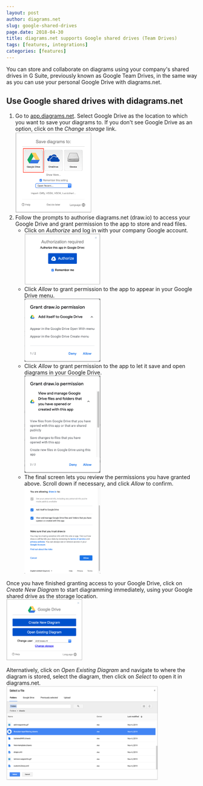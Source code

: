 ```yaml
---
layout: post
author: diagrams.net
slug: google-shared-drives
page.date: 2018-04-30
title: diagrams.net supports Google shared drives (Team Drives)
tags: [features, integrations]
categories: [features]
---
```


You can store and collaborate on diagrams using your company's shared drives in G Suite, previously known as Google Team Drives, in the same way as you can use your personal Google Drive with diagrams.net.

## Use Google shared drives with didagrams.net

1. Go to [app.diagrams.net](http://app.diagrams.net). Select Google Drive as the location to which you want to save your diagrams to. If you don't see Google Drive as an option, click on the _Change storage_ link.
<br /><img src="/assets/img/blog/storage-google-drive-1.png" style="width=100%;max-width:200px;height:auto;" alt="Select Google Drive as the storage location for your diagrams">
2. Follow the prompts to authorise diagrams.net (draw.io) to access your Google Drive and grant permission to the app to store and read files.
   - Click on _Authorize_ and log in with your company Google account.
   <br /><img src="/assets/img/blog/storage-google-drive-2.png" style="width=100%;max-width:200px;height:auto;" alt="Authorise diagrams.net to read and store diagrams in your Google Drive">
   - Click _Allow_ to grant permission to the app to appear in your Google Drive menu.
   <br /><img src="/assets/img/blog/storage-google-drive-3.png" style="width=100%;max-width:200px;height:auto;" alt="Authorise diagrams.net to read and store diagrams in your Google Drive">
   - Click _Allow_ to grant permission to the app to let it save and open diagrams in your Google Drive.
   <br /><img src="/assets/img/blog/storage-google-drive-4.png" style="width=100%;max-width:200px;height:auto;" alt="Authorise diagrams.net to read and store diagrams in your Google Drive">
   - The final screen lets you review the permissions you have granted above. Scroll down if necessary, and click _Allow_ to confirm.
   <br /><img src="/assets/img/blog/storage-google-drive-5.png" style="width=100%;max-width:200px;height:auto;" alt="Authorise diagrams.net to read and store diagrams in your Google Drive">

Once you have finished granting access to your Google Drive, click on _Create New Diagram_ to start diagramming immediately, using your Google shared drive as the storage location.
<br /><img src="/assets/img/blog/storage-google-drive.png" style="width=100%;max-width:200px;height:auto;" alt="Start diagramming using Google shared drive for storage">

Alternatively, click on _Open Existing Diagram_ and navigate to where the diagram is stored, select the diagram, then click on _Select_ to open it in diagrams.net.
<br /><img src="/assets/img/blog/open-diagram-google-drive.png" style="width=100%;max-width:400px;height:auto;" alt="Open an existing diagram from a Google shared drive">
